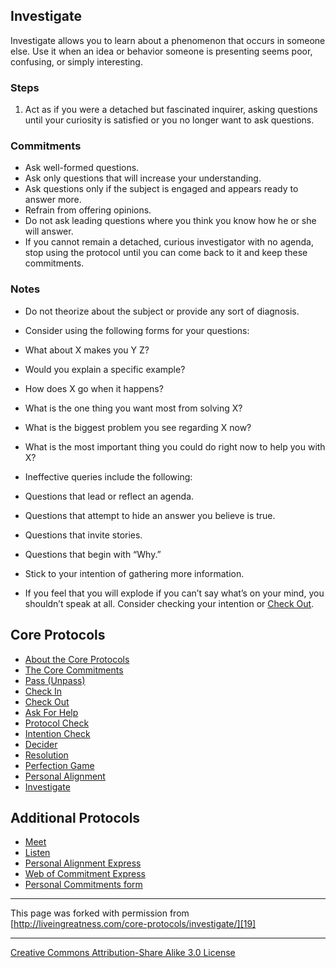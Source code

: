 

## Investigate

Investigate allows you to learn about a phenomenon that occurs in someone else. 
Use it when an idea or behavior someone is presenting seems poor, confusing, 
or simply interesting.

### Steps

1. Act as if you were a detached but fascinated inquirer, asking questions until your curiosity is satisfied or you no longer want to ask questions.

### Commitments

* Ask well-formed questions.
* Ask only questions that will increase your understanding.
* Ask questions only if the subject is engaged and appears ready to answer more.
* Refrain from offering opinions.
* Do not ask leading questions where you think you know how he or she will answer.
* If you cannot remain a detached, curious investigator with no agenda, stop using the protocol until you can come back to it and keep these commitments.

### Notes

* Do not theorize about the subject or provide any sort of diagnosis.
* Consider using the following forms for your questions: 

* What about X makes you Y Z?
* Would you explain a specific example?
* How does X go when it happens?
* What is the one thing you want most from solving X?
* What is the biggest problem you see regarding X now?
* What is the most important thing you could do right now to help you with X?

* Ineffective queries include the following: 

* Questions that lead or reflect an agenda.
* Questions that attempt to hide an answer you believe is true.
* Questions that invite stories.
* Questions that begin with “Why.”

* Stick to your intention of gathering more information.
* If you feel that you will explode if you can’t say what’s on your mind, you shouldn’t speak at all. Consider checking your intention or [Check Out][1].

## Core Protocols

* [About the Core Protocols][2]
* [The Core Commitments][3]
* [Pass (Unpass)][4]
* [Check In][5]
* [Check Out][1]
* [Ask For Help][6]
* [Protocol Check][7]
* [Intention Check][8]
* [Decider][9]
* [Resolution][10]
* [Perfection Game][11]
* [Personal Alignment][12]
* [Investigate][13]

## Additional Protocols

* [Meet][14]
* [Listen][15]
* [Personal Alignment Express][16]
* [Web of Commitment Express][17]
* [Personal Commitments form][18]

----

This page was forked with permission from [http://liveingreatness.com/core-protocols/investigate/][19]

----

[Creative Commons Attribution-Share Alike 3.0 License][20]

[1]: core-protocols-check-out
[2]: core-protocols
[3]: core-protocols-the-core-commitments
[4]: core-protocols-pass-unpass
[5]: core-protocols-check-in
[6]: core-protocols-ask-for-help
[7]: core-protocols-protocol-check
[8]: core-protocols-intention-check
[9]: core-protocols-decider
[10]: core-protocols-resolution
[11]: core-protocols-perfection-game
[12]: core-protocols-personal-alignment
[13]: core-protocols-investigate
[14]: additional-protocols-meet
[15]: http://liveingreatness.com/additional-protocols/listen/
[16]: http://liveingreatness.com/additional-protocols/personal-alignment-express/
[17]: http://liveingreatness.com/additional-protocols/web-of-commitment-express/
[18]: http://liveingreatness.com/additional-protocols/personal-commitments-form/
[19]: http://liveingreatness.com/core-protocols/investigate/
[20]: http://creativecommons.org/licenses/by-sa/3.0/us/
